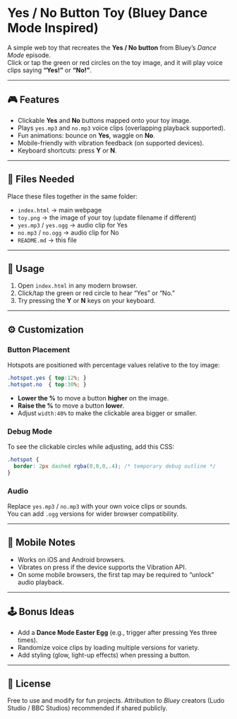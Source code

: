 # Yes / No Button Toy (Bluey Dance Mode Inspired)

A simple web toy that recreates the **Yes / No button** from Bluey’s *Dance Mode* episode.  
Click or tap the green or red circles on the toy image, and it will play voice clips saying **“Yes!”** or **“No!”**.

---

## 🎮 Features
- Clickable **Yes** and **No** buttons mapped onto your toy image.
- Plays `yes.mp3` and `no.mp3` voice clips (overlapping playback supported).
- Fun animations: bounce on **Yes**, waggle on **No**.
- Mobile-friendly with vibration feedback (on supported devices).
- Keyboard shortcuts: press **Y** or **N**.

---

## 📂 Files Needed
Place these files together in the same folder:
- `index.html` → main webpage
- `toy.png` → the image of your toy (update filename if different)
- `yes.mp3` / `yes.ogg` → audio clip for Yes
- `no.mp3` / `no.ogg` → audio clip for No
- `README.md` → this file

---

## 🚀 Usage
1. Open `index.html` in any modern browser.
2. Click/tap the green or red circle to hear “Yes” or “No.”
3. Try pressing the **Y** or **N** keys on your keyboard.

---

## ⚙️ Customization

### Button Placement
Hotspots are positioned with percentage values relative to the toy image:
```css
.hotspot.yes { top:12%; }
.hotspot.no  { top:30%; }
```

- **Lower the %** to move a button **higher** on the image.
- **Raise the %** to move a button **lower**.
- Adjust `width:40%` to make the clickable area bigger or smaller.

### Debug Mode
To see the clickable circles while adjusting, add this CSS:
```css
.hotspot {
  border: 2px dashed rgba(0,0,0,.4); /* temporary debug outline */
}
```

### Audio
Replace `yes.mp3` / `no.mp3` with your own voice clips or sounds.  
You can add `.ogg` versions for wider browser compatibility.

---

## 📱 Mobile Notes
- Works on iOS and Android browsers.
- Vibrates on press if the device supports the Vibration API.
- On some mobile browsers, the first tap may be required to “unlock” audio playback.

---

## 🕹️ Bonus Ideas
- Add a **Dance Mode Easter Egg** (e.g., trigger after pressing Yes three times).
- Randomize voice clips by loading multiple versions for variety.
- Add styling (glow, light-up effects) when pressing a button.

---

## 📜 License
Free to use and modify for fun projects. Attribution to *Bluey* creators (Ludo Studio / BBC Studios) recommended if shared publicly.
